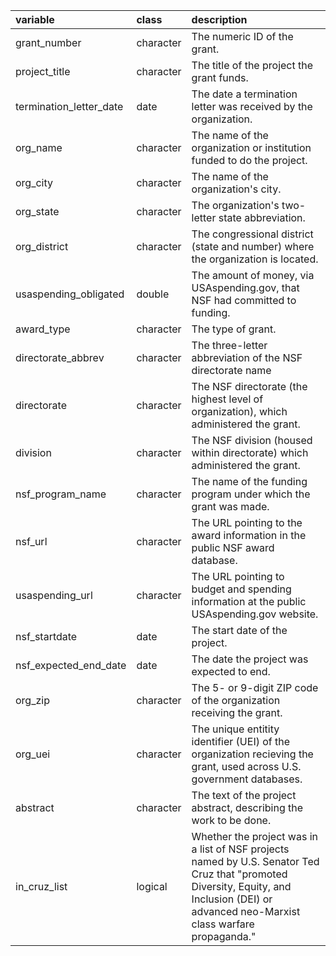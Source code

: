 |variable                |class     |description                           |
|:-----------------------|:---------|:-------------------------------------|
|grant_number            |character |The numeric ID of the grant. |
|project_title           |character |The title of the project the grant funds. |
|termination_letter_date |date      |The date a termination letter was received by the organization. |
|org_name                |character |The name of the organization or institution funded to do the project. |
|org_city                |character |The name of the organization's city. |
|org_state               |character |The organization's two-letter state abbreviation. |
|org_district            |character |The congressional district (state and number) where the organization is located. |
|usaspending_obligated   |double    |The amount of money, via USAspending.gov, that NSF had committed to funding. |
|award_type              |character |The type of grant. |
|directorate_abbrev      |character |The three-letter abbreviation of the NSF directorate name |
|directorate             |character |The NSF directorate (the highest level of organization), which administered the grant. |
|division                |character |The NSF division (housed within directorate) which administered the grant. |
|nsf_program_name        |character |The name of the funding program under which the grant was made. |
|nsf_url                 |character |The URL pointing to the award information in the public NSF award database. |
|usaspending_url         |character |The URL pointing to budget and spending information at the public USAspending.gov website. |
|nsf_startdate           |date      |The start date of the project. |
|nsf_expected_end_date   |date      |The date the project was expected to end. |
|org_zip                 |character |The 5- or 9-digit ZIP code of the organization receiving the grant. |
|org_uei                 |character |The unique entitity identifier (UEI) of the organization recieving the grant, used across U.S. government databases. |
|abstract                |character |The text of the project abstract, describing the work to be done. |
|in_cruz_list            |logical   |Whether the project was in a list of NSF projects named by U.S. Senator Ted Cruz that "promoted Diversity, Equity, and Inclusion (DEI) or advanced neo-Marxist class warfare propaganda." |
